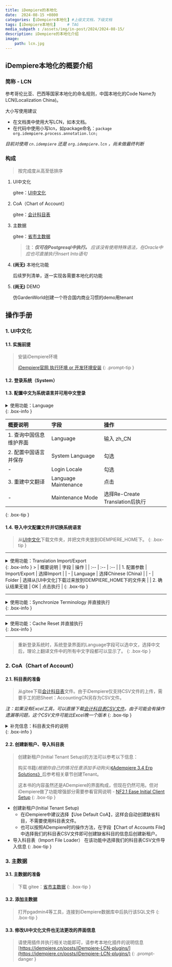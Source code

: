 ```yaml
---
title: iDempiere的本地化
date:  2024-08-15 +0800
categories: [iDempiere本地化] #上级文文档，下级文档
tags: [iDempiere本地化]     # TAG
media_subpath : /assets/img/in-post/2024/2024-08-15/
description: iDempiere的本地化介绍
image:
    path: lcn.jpg
---
```


## iDempiere本地化的概要介绍

### 简称 - LCN
 参考哥伦比亚、巴西等国家本地化的命名规则，中国本地化的Code Name为LCN(Localization China)。
 
 大小写使用建议
 - 在文档类中使用大写LCN，如本文档。
 - 在代码中使用小写lcn，如package命名：```package org.idempiere.process.annotation.lcn; ```

 _目前对使用 ```cn.idempiere``` 还是 ```org.idempiere.lcn``` ，尚未做最终判断_

### 构成
> 按完成度从高至低排序

1. UI中文化

   gitee：[UI中文化](https://gitee.com/idchina/chinese-translation/tree/master/zh_CN)


1. CoA（Chart of Account）

   gitee：[会计科目表](https://gitee.com/idchina/chinese-translation/tree/master/Utils/iDChina_AccountingCN.xlsx)

1. 主数据

   gitee：[省市主数据](https://gitee.com/idchina/chinese-translation/tree/master/Utils/sql_region_city.sql) 
   > 注：_**仅可在Postgresql中执行。** 应该没有使用特殊语法，在Oracle中应也可直接执行Insert Into语句_

1. **(尚无)** 本地化功能

   后续罗列清单，逐一实现各需要本地化的功能

1. **(尚无)** DEMO

   仿GardenWorld创建一个符合国内商业习惯的demo用tenant

## 操作手册

### 1. UI中文化

#### 1.1. 实施前提
> 安装iDempiere环境
> 
> [iDempiere官网 执行环境 or 开发环境安装](https://wiki.idempiere.org/en/Installing_iDempiere)
{: .prompt-tip }

#### 1.2. 登录系统（System）

#### 1.3. 配置中文为系统语言并可用中文登录

<details class="details-block" markdown="1">
<summary> 使用功能：Language </summary>
菜单路径 System Admin->General Rules->System Rules
</details>
{: .box-info }

>
| 概要说明 | 字段 | 操作 |
| :-- | :-- | :-- |
| 1. 查询中国信息维护界面 | Language | 输入 zh_CN |
| 2. 配置中国语言并保存 | System Language | 勾选 |
| - | Login Locale | 勾选 |
| 3. 重建中文翻译 | Language Maintenance | 点击 |
| - | Maintenance Mode | 选择Re-Create Translation后执行 |
{: .box-tip }

#### 1.4. 导入中文配置文件并切换系统语言

>从[UI中文化](https://gitee.com/idchina/chinese-translation/tree/master/zh_CN)下载文件夹，并把文件夹放到IDEMPIERE_HOME下。
{: .box-tip }

---
>
<details class="details-block" markdown="1">
<summary> 使用功能：Translation Import/Export </summary>
菜单路径 System Admin->General Rules->System Rules
</details>
{: .box-info }
>
| 概要说明 | 字段 | 操作 |
| :-- | :-- | :-- |
| 1. 配置参数 | Import/Export | 选择Import |
| - | Language | 选择Chinese (China) |
| - | Folder | 选择从[UI中文化]下载过来放到IDEMPIERE_HOME下的文件夹 |
| 2. 确认结果无错 | OK | 点击执行 |
{: .box-tip }

---
>
<details class="details-block" markdown="1">
<summary> 使用功能：Synchronize Terminology 并直接执行</summary>
菜单路径 System Admin->General Rules
</details>
{: .box-info }

---
>
<details class="details-block" markdown="1">
<summary> 使用功能：Cache Reset 并直接执行</summary>
菜单路径 System Admin->General Rules
</details>
{: .box-info }

---
> 重新登录系统时，系统登录界面的Language字段可以选中文，选择中文后，理论上翻译文件中的所有中文字段都可以显示了。
{: .box-tip }

### 2. CoA（Chart of Account）

#### 2.1. 科目表的准备

>从gitee下载[会计科目表](https://gitee.com/idchina/chinese-translation/tree/master/Utils/iDChina_AccountingCN.xlsx)文件。由于iDempiere仅支持CSV文件的上传，需要手工的把Sheet：AccountingCN另存为CSV文件。
>
_注：如果没有Excel工具，可以直接下载[会计科目表CSV文件](https://gitee.com/idchina/chinese-translation/blob/master/Utils/iDChina_AccountingCN.csv)。由于可能会有操作遗漏等问题，这个CSV文件可能比Excel晚一个版本_
{: .box-tip }

<details class="details-block" markdown="1">
<summary>补充信息：科目表文件的说明</summary>
这个文件是一个Excel文件，公有3个Sheet，这里做一个简单的说明
- 【AccountingCN】             对象科目表信息
- 【AccountingCN-工作前版本】   由历届大神编辑的科目表文件，我在QQ组中下载的。我也是基于这个版本做的更新
- 【AccountingUS】             英文科目表，用于比对用
</details>
{: .box-info }

#### 2.2. 创建新租户、导入科目表

> 创建新租户(Initial Tenant Setup)的方法可以参考以下信息：
> 
> 购买书籍(_根据你自己的情况任意添加手动狗头_)[《Adempiere 3.4 Erp Solutions》](https://www.amazon.com/exec/obidos/ASIN/1847197264/acmorg-20)后参考相关章节创建Tenant。
> 
> 这本书的内容虽然还是ADempiere的界面构成，但现在仍然可用。但对iDempiere做了功能增强部分需要参看官网说明 - [NF2.1 Ease Initial Client Setup](https://wiki.idempiere.org/en/NF2.1_Ease_Initial_Client_Setup)
{: .box-tip }

>
- 创建新租户(Initial Tenant Setup)
  * 在iDempiere中建议选择【Use Default CoA】，这样会自动创建缺省科目，不需要使用科目表文件。
  * 也可以按照ADempiere时的操作方法，在字段【Chart of Accounts File】中选择我们的科目表CSV文件即可创建缺省科目的信息后创建新租户。
- 导入科目表（Import File Loader）
  在该功能中选择我们的科目表CSV文件导入信息
{: .box-tip }

### 3. 主数据

#### 3.1. 主数据的准备

> 下载 gitee：[省市主数据](https://gitee.com/idchina/chinese-translation/tree/master/Utils/sql_region_city.sql) 
{: .box-tip }

#### 3.2. 添加主数据

> 打开pgadmin4等工具，连接到iDempiere数据库中后执行该SQL文件
{: .box-tip }

#### 3.3. 修改UI中文化文件也无法更改的界面信息

> 请使用插件并执行相关功能即可，请参考本地化插件的说明信息
> [https://idempiere.cn/posts/iDempiere-LCN-plugins/](https://idempiere.cn/posts/iDempiere-LCN-plugins/)
{: .prompt-danger }
